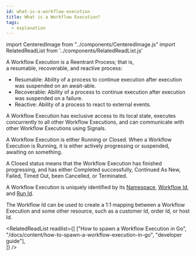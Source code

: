```yaml
---
id: what-is-a-workflow-execution
title: What is a Workflow Execution?
tags:
  - explanation
---
```


import CenteredImage from "../components/CenteredImage.js"
import RelatedReadList from '../components/RelatedReadList.js'

A Workflow Execution is a Reentrant Process; that is, a resumable, recoverable, and reactive process:

- Resumable: Ability of a process to continue execution after execution was suspended on an await-able.
- Recoverable: Ability of a process to continue execution after execution was suspended on a failure.
- Reactive: Ability of a process to react to external events.

A Workflow Execution has exclusive access to its local state, executes concurrently to all other Workflow Executions, and can communicate with other Workflow Executions using Signals.

A Workflow Execution is either Running or Closed.
When a Workflow Execution is Running, it is either actively progressing or suspended, awaiting on something.

<CenteredImage
imagePath="/diagrams/workflow-execution-running-status.svg"
imageSize="50"
title="Workflow Execution Running status"
/>

A Closed status means that the Workflow Execution has finished progressing, and has either Completed successfully, Continued As New, Failed, Timed Out, been Cancelled, or Terminated.

<CenteredImage
imagePath="/diagrams/workflow-execution-statuses.svg"
imageSize="75"
title="Workflow Execution statuses"
/>

A Workflow Execution is uniquely identified by its [Namespace](/docs/server/namespaces), [Workflow Id](/docs/content/what-is-a-workflow-id), and [Run Id](/docs/content/what-is-a-run-id).

The Workflow Id can be used to create a 1:1 mapping between a Workflow Execution and some other resource, such as a customer Id, order Id, or host Id.

<RelatedReadList
readlist={[
["How to spawn a Workflow Execution in Go", "/docs/content/how-to-spawn-a-workflow-execution-in-go", "developer guide"],  
]}
/>
